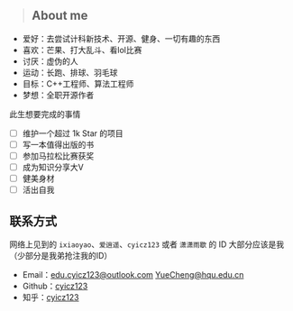 > ## About me

* 爱好：去尝试计科新技术、开源、健身、一切有趣的东西
* 喜欢：芒果、打大乱斗、看lol比赛
* 讨厌：虚伪的人
* 运动：长跑、排球、羽毛球
* 目标：C++工程师、算法工程师
* 梦想：全职开源作者

<summary>此生想要完成的事情</summary>

- [ ] 维护一个超过 1k Star 的项目
- [ ] 写一本值得出版的书
- [ ] 参加马拉松比赛获奖
- [ ] 成为知识分享大V
- [ ] 健美身材
- [ ] 活出自我

## 联系方式

网络上见到的 `ixiaoyao`、`爱逍遥`、`cyicz123` 或者 `潇潇雨歇` 的 ID 大部分应该是我（少部分是我弟抢注我的ID）

- Email：edu.cyicz123@outlook.com  YueCheng@hqu.edu.cn
- Github：[cyicz123](https://github.com/cyicz123)
- 知乎：[cyicz123](https://www.zhihu.com/people/cyicz123.top)
